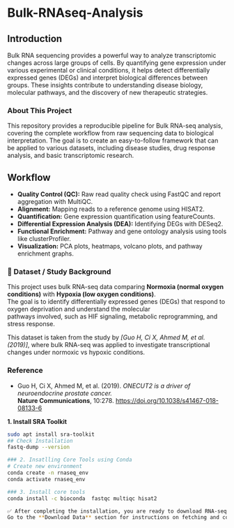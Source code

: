 # Bulk-RNAseq-Analysis
## Introduction 
Bulk RNA sequencing provides a powerful way to analyze transcriptomic changes across large groups of cells. By quantifying gene expression under various experimental or clinical conditions, it helps detect differentially expressed genes (DEGs) and interpret biological differences between groups. These insights contribute to understanding disease biology, molecular pathways, and the discovery of new therapeutic strategies.
### About This Project 
This repository provides a reproducible pipeline for Bulk RNA-seq analysis, covering the complete workflow from raw sequencing data to biological interpretation. The goal is to create an easy-to-follow framework that can be applied to various datasets, including disease studies, drug response analysis, and basic transcriptomic research.

## Workflow  
- **Quality Control (QC):** Raw read quality check using FastQC and report aggregation with MultiQC.  
- **Alignment:** Mapping reads to a reference genome using HISAT2.  
- **Quantification:** Gene expression quantification using featureCounts.  
- **Differential Expression Analysis (DEA):** Identifying DEGs with DESeq2.  
- **Functional Enrichment:** Pathway and gene ontology analysis using tools like clusterProfiler.  
- **Visualization:** PCA plots, heatmaps, volcano plots, and pathway enrichment graphs.  

### 📖 Dataset / Study Background  
This project uses bulk RNA-seq data comparing **Normoxia (normal oxygen conditions)** with **Hypoxia (low oxygen conditions)**.  
The goal is to identify differentially expressed genes (DEGs) that respond to oxygen deprivation and understand the molecular  
pathways involved, such as HIF signaling, metabolic reprogramming, and stress response.  

This dataset is taken from the study by *[Guo H, Ci X, Ahmed M, et al. (2019)]*, where bulk RNA-seq was applied to investigate transcriptional  
changes under normoxic vs hypoxic conditions.  

### Reference  
- Guo H, Ci X, Ahmed M, et al. (2019). *ONECUT2 is a driver of neuroendocrine prostate cancer.*  
  **Nature Communications**, 10:278. https://doi.org/10.1038/s41467-018-08133-6  
 
**1. Install SRA Toolkit**  
```bash
sudo apt install sra-toolkit 
## Check Installation 
fastq-dump --version

### 2. Insatlling Core Tools using Conda 
# Create new environment
conda create -n rnaseq_env
conda activate rnaseq_env

### 3. Install core tools
conda install -c bioconda  fastqc multiqc hisat2

✅ After completing the installation, you are ready to download RNA-seq data from SRA.  
Go to the **Download Data** section for instructions on fetching and converting `.sra` files into `.fastq.gz` format.  


